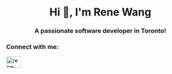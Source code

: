 <h1 align="center">Hi 👋, I'm Rene Wang</h1>
<h3 align="center">A passionate software developer in Toronto!</h3>

<h3 align="left">Connect with me:</h3>
<p align="left">
<a href="https://linkedin.com/in/rene-wang" target="blank"><img align="center" src="https://raw.githubusercontent.com/rahuldkjain/github-profile-readme-generator/master/src/images/icons/Social/linked-in-alt.svg" alt="rene-wang" height="30" width="40" /></a>
</p>

<!--
**renewang1/renewang1** is a ✨ _special_ ✨ repository because its `README.md` (this file) appears on your GitHub profile.

Here are some ideas to get you started:

- 🔭 I’m currently working on ...
- 🌱 I’m currently learning ...
- 👯 I’m looking to collaborate on ...
- 🤔 I’m looking for help with ...
- 💬 Ask me about ...
- 📫 How to reach me: ...
- 😄 Pronouns: ...
- ⚡ Fun fact: ...
-->
